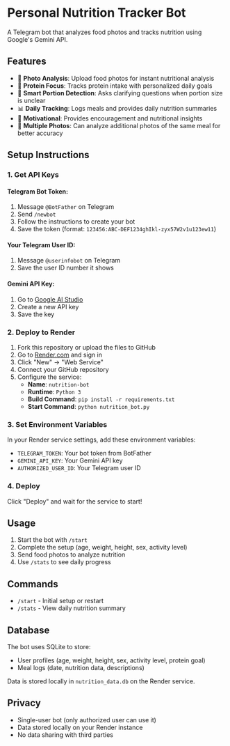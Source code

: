 # Personal Nutrition Tracker Bot

A Telegram bot that analyzes food photos and tracks nutrition using Google's Gemini API.

## Features

- 📸 **Photo Analysis**: Upload food photos for instant nutritional analysis
- 🎯 **Protein Focus**: Tracks protein intake with personalized daily goals
- 🤖 **Smart Portion Detection**: Asks clarifying questions when portion size is unclear
- 📊 **Daily Tracking**: Logs meals and provides daily nutrition summaries
- 💪 **Motivational**: Provides encouragement and nutritional insights
- 🔄 **Multiple Photos**: Can analyze additional photos of the same meal for better accuracy

## Setup Instructions

### 1. Get API Keys

#### Telegram Bot Token:
1. Message `@BotFather` on Telegram
2. Send `/newbot`
3. Follow the instructions to create your bot
4. Save the token (format: `123456:ABC-DEF1234ghIkl-zyx57W2v1u123ew11`)

#### Your Telegram User ID:
1. Message `@userinfobot` on Telegram
2. Save the user ID number it shows

#### Gemini API Key:
1. Go to [Google AI Studio](https://makersuite.google.com/app/apikey)
2. Create a new API key
3. Save the key

### 2. Deploy to Render

1. Fork this repository or upload the files to GitHub
2. Go to [Render.com](https://render.com) and sign in
3. Click "New" → "Web Service"
4. Connect your GitHub repository
5. Configure the service:
   - **Name**: `nutrition-bot`
   - **Runtime**: `Python 3`
   - **Build Command**: `pip install -r requirements.txt`
   - **Start Command**: `python nutrition_bot.py`

### 3. Set Environment Variables

In your Render service settings, add these environment variables:
- `TELEGRAM_TOKEN`: Your bot token from BotFather
- `GEMINI_API_KEY`: Your Gemini API key
- `AUTHORIZED_USER_ID`: Your Telegram user ID

### 4. Deploy

Click "Deploy" and wait for the service to start!

## Usage

1. Start the bot with `/start`
2. Complete the setup (age, weight, height, sex, activity level)
3. Send food photos to analyze nutrition
4. Use `/stats` to see daily progress

## Commands

- `/start` - Initial setup or restart
- `/stats` - View daily nutrition summary

## Database

The bot uses SQLite to store:
- User profiles (age, weight, height, sex, activity level, protein goal)
- Meal logs (date, nutrition data, descriptions)

Data is stored locally in `nutrition_data.db` on the Render service.

## Privacy

- Single-user bot (only authorized user can use it)
- Data stored locally on your Render instance
- No data sharing with third parties
